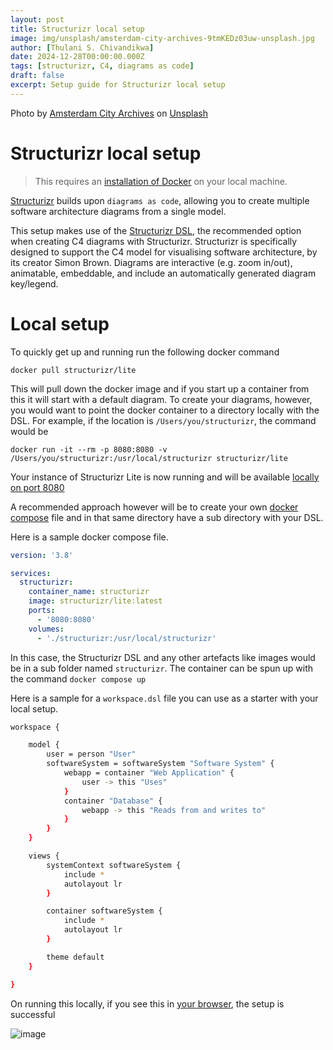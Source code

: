 ```yaml
---
layout: post
title: Structurizr local setup
image: img/unsplash/amsterdam-city-archives-9tmKEDz03uw-unsplash.jpg
author: [Thulani S. Chivandikwa]
date: 2024-12-28T00:00:00.000Z
tags: [structurizr, C4, diagrams as code]
draft: false
excerpt: Setup guide for Structurizr local setup
---
```


Photo by <a href="https://unsplash.com/@amsterdamcityarchives?utm_content=creditCopyText&utm_medium=referral&utm_source=unsplash">Amsterdam City Archives</a> on <a href="https://unsplash.com/photos/9tmKEDz03uw?utm_content=creditCopyText&utm_medium=referral&utm_source=unsplash">Unsplash</a>

# Structurizr local setup

> This requires an [installation of Docker](https://docs.docker.com/get-docker/) on your local machine.

[Structurizr](https://structurizr.com/) builds upon `diagrams as code`, allowing you to create multiple software architecture diagrams from a single model.

This setup makes use of the [Structurizr DSL](https://docs.structurizr.com/dsl), the recommended option when creating C4 diagrams with Structurizr. Structurizr is specifically designed to support the C4 model for visualising software architecture, by its creator Simon Brown. Diagrams are interactive (e.g. zoom in/out), animatable, embeddable, and include an automatically generated diagram key/legend.

# Local setup

To quickly get up and running run the following docker command

`docker pull structurizr/lite`

This will pull down the docker image and if you start up a container from this it will start with a default diagram. To create your diagrams, however, you would want to point the docker container to a directory locally with the DSL. For example, if the location is `/Users/you/structurizr`, the command would be

`docker run -it --rm -p 8080:8080 -v /Users/you/structurizr:/usr/local/structurizr structurizr/lite
`

Your instance of Structurizr Lite is now running and will be available [locally on port 8080](http://localhost:8080/)

A recommended approach however will be to create your own [docker compose](https://docs.docker.com/compose/) file and in that same directory have a sub directory with your DSL.

Here is a sample docker compose file.

```yml
version: '3.8'

services:
  structurizr:
    container_name: structurizr
    image: structurizr/lite:latest
    ports:
      - '8080:8080'
    volumes:
      - './structurizr:/usr/local/structurizr'
```

In this case, the Structurizr DSL and any other artefacts like images would be in a sub folder named `structurizr`. The container can be spun up with the command `docker compose up`

Here is a sample for a `workspace.dsl` file you can use as a starter with your local setup.

```bash
workspace {

    model {
        user = person "User"
        softwareSystem = softwareSystem "Software System" {
            webapp = container "Web Application" {
                user -> this "Uses"
            }
            container "Database" {
                webapp -> this "Reads from and writes to"
            }
        }
    }

    views {
        systemContext softwareSystem {
            include *
            autolayout lr
        }

        container softwareSystem {
            include *
            autolayout lr
        }

        theme default
    }

}
```

On running this locally, if you see this in [your browser](http://localhost:8080/), the setup is successful

![image](https://raw.githubusercontent.com/chivandikwa/gatsby-casper/master/src/content/img/clean/structurizr.jpg)
